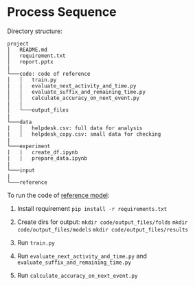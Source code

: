# Process Sequence
Directory structure:

```
project
│   README.md
│   requirement.txt    
│   report.pptx
|
└───code: code of reference 
│   │   train.py
|   |   evaluate_next_activity_and_time.py
│   │   evaluate_suffix_and_remaining_time.py
│   │   calculate_accuracy_on_next_event.py
|   |
│   └───output_files
| 
└───data
|   │   helpdesk.csv: full data for analysis
|   │   helpdesk_copy.csv: small data for checking
|
└───experiment
|   |   create_df.ipynb
|   |   prepare_data.ipynb
|
└───input
|
└───reference
```

To run the code of [reference model](https://github.com/verenich/ProcessSequencePrediction):
1. Install requirement
```pip install -r requirements.txt```

2. Create dirs for output:
```mkdir code/output_files/folds```
```mkdir code/output_files/models```
```mkdir code/output_files/results```
3. Run ```train.py```
4. Run ```evaluate_next_activity_and_time.py``` and ```evaluate_suffix_and_remaining_time.py```
5. Run ```calculate_accuracy_on_next_event.py```

